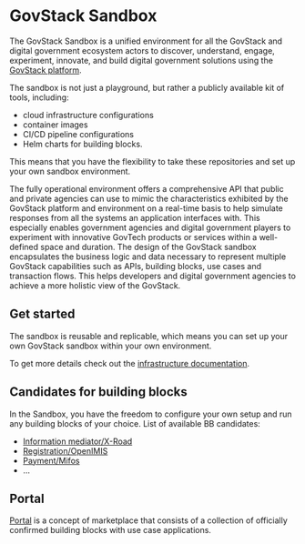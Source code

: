 # GovStack Sandbox

The GovStack Sandbox is a unified environment for all the GovStack and digital government
ecosystem actors to discover, understand, engage, experiment, innovate, and build digital
government solutions using the [GovStack platform](http://govstack.gitbook.io/).

The sandbox is not just a playground, but rather a publicly available kit of tools, including:
* cloud infrastructure configurations
* container images
* CI/CD pipeline configurations
* Helm charts for building blocks.
 
This means that you have the flexibility to take these repositories and set up your own sandbox environment.

The fully operational environment offers a comprehensive API that public and private agencies can use to mimic the
characteristics exhibited by the GovStack platform and environment on a real-time basis to help simulate responses from 
all the systems an application interfaces with. This especially enables government agencies and digital government 
players to experiment with innovative GovTech products or services within a well-defined space and duration. The design 
of the GovStack sandbox encapsulates the business logic and data necessary to represent multiple GovStack capabilities 
such as APIs, building blocks, use cases and transaction flows. This helps developers and digital government agencies 
to achieve a more holistic view of the GovStack.
## Get started

The sandbox is reusable and replicable, which means you can set up your own GovStack sandbox within your own environment.

To get more details check out the [infrastructure documentation](https://github.com/GovStackWorkingGroup/sandbox-infra). 

## Candidates for building blocks
In the Sandbox, you have the freedom to configure your own setup and run any building blocks of your choice.
List of available BB candidates:

* [Information mediator/X-Road](https://github.com/GovStackWorkingGroup/sandbox-bb-information-mediator)
* [Registration/OpenIMIS](https://github.com/GovStackWorkingGroup/sandbox-bb-registration) 
* [Payment/Mifos](https://github.com/GovStackWorkingGroup/sandbox-bb-payments) 
* …

## Portal

[Portal](https://github.com/GovStackWorkingGroup/sandbox-portal-backend) is a concept of marketplace that consists of a 
collection of officially confirmed building blocks with use case applications.
